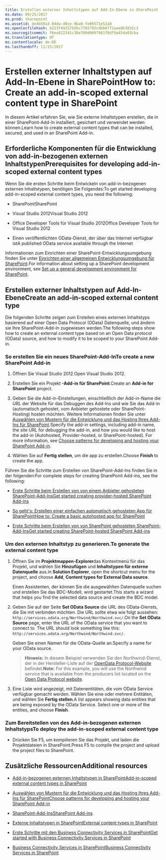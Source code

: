 ```yaml
---
title: Erstellen externer Inhaltstypen auf Add-In-Ebene in SharePoint
ms.date: 09/25/2017
ms.prod: sharepoint
ms.assetid: de4b50a3-84da-48ce-9ba0-fe06571e52a8
ms.openlocfilehash: b223f4925792bc7765792cdbb6f71aae8b3832c3
ms.sourcegitcommit: f6ea922341c38e700d0697961f8df9a454a03cba
ms.translationtype: HT
ms.contentlocale: de-DE
ms.lasthandoff: 11/15/2017
---
```

# <a name="create-an-add-in-scoped-external-content-type-in-sharepoint"></a><span data-ttu-id="b3ccc-102">Erstellen externer Inhaltstypen auf Add-In-Ebene in SharePoint</span><span class="sxs-lookup"><span data-stu-id="b3ccc-102">How to: Create an add-in-scoped external content type in SharePoint</span></span>

<span data-ttu-id="b3ccc-103">In diesem Artikel erfahren Sie, wie Sie externe Inhaltstypen erstellen, die in einer SharePoint-Add-In installiert, gesichert und verwendet werden können.</span><span class="sxs-lookup"><span data-stu-id="b3ccc-103">Learn how to create external content types that can be installed, secured, and used in an SharePoint Add-in.</span></span>

## <a name="prerequisites-for-developing-add-in-scoped-external-content-types"></a><span data-ttu-id="b3ccc-104">Erforderliche Komponenten für die Entwicklung von add-in-bezogenen externen Inhaltstypen</span><span class="sxs-lookup"><span data-stu-id="b3ccc-104">Prerequisites for developing add-in-scoped external content types</span></span>
<span data-ttu-id="b3ccc-105"><a name="bkmk_Prerequisites"> </a></span><span class="sxs-lookup"><span data-stu-id="b3ccc-105"><a name="bkmk_Prerequisites"> </a></span></span>

<span data-ttu-id="b3ccc-106">Wenn Sie die ersten Schritte beim Entwickeln von add-in-bezogenen externen Inhaltstypen, benötigen Sie Folgendes:</span><span class="sxs-lookup"><span data-stu-id="b3ccc-106">To get started developing add-in-scoped external content types, you need the following:</span></span>
  
    
    

- <span data-ttu-id="b3ccc-107">SharePoint</span><span class="sxs-lookup"><span data-stu-id="b3ccc-107">SharePoint</span></span>
    
  
- <span data-ttu-id="b3ccc-108">Visual Studio 2012</span><span class="sxs-lookup"><span data-stu-id="b3ccc-108">Visual Studio 2012</span></span>
    
  
- <span data-ttu-id="b3ccc-109">Office Developer Tools für Visual Studio 2012</span><span class="sxs-lookup"><span data-stu-id="b3ccc-109">Office Developer Tools for Visual Studio 2012</span></span>
    
  
- <span data-ttu-id="b3ccc-110">Einen veröffentlichten OData-Dienst, der über das Internet verfügbar ist</span><span class="sxs-lookup"><span data-stu-id="b3ccc-110">A published OData service available through the Internet</span></span>
    
  
<span data-ttu-id="b3ccc-111">Informationen zum Einrichten einer SharePoint-Entwicklungsumgebung finden Sie unter  [Einrichten einer allgemeinen Entwicklungsumgebung für SharePoint](set-up-a-general-development-environment-for-sharepoint.md).</span><span class="sxs-lookup"><span data-stu-id="b3ccc-111">For information about setting up a SharePoint development environment, see  [Set up a general development environment for SharePoint](set-up-a-general-development-environment-for-sharepoint.md).</span></span>
  
    
    

## <a name="create-an-add-in-scoped-external-content-type"></a><span data-ttu-id="b3ccc-112">Erstellen externer Inhaltstypen auf Add-In-Ebene</span><span class="sxs-lookup"><span data-stu-id="b3ccc-112">Create an add-in-scoped external content type</span></span>
<span data-ttu-id="b3ccc-113"><a name="bkmk_CreateECT"> </a></span><span class="sxs-lookup"><span data-stu-id="b3ccc-113"><a name="bkmk_CreateECT"> </a></span></span>

<span data-ttu-id="b3ccc-114">Die folgenden Schritte zeigen zum Erstellen eines externen Inhaltstyps basierend auf einer Open Data Protocol (OData) Datenquelle, und ändern sie Ihre SharePoint-Add-In zugewiesen werden.</span><span class="sxs-lookup"><span data-stu-id="b3ccc-114">The following steps show how to create an external content type based on an Open Data protocol (OData) source, and how to modify it to be scoped to your SharePoint Add-in.</span></span>
  
    
    

### <a name="to-create-a-new-sharepoint-add-in"></a><span data-ttu-id="b3ccc-115">So erstellen Sie ein neues SharePoint-Add-In</span><span class="sxs-lookup"><span data-stu-id="b3ccc-115">To create a new SharePoint Add-in</span></span>


1. <span data-ttu-id="b3ccc-116">Öffnen Sie Visual Studio 2012.</span><span class="sxs-lookup"><span data-stu-id="b3ccc-116">Open Visual Studio 2012.</span></span>
    
  
2. <span data-ttu-id="b3ccc-117">Erstellen Sie ein Projekt **-Add-in für SharePoint**.</span><span class="sxs-lookup"><span data-stu-id="b3ccc-117">Create an **Add-in for SharePoint** project.</span></span>
    
  
3. <span data-ttu-id="b3ccc-p101">Geben Sie die Add-in-Einstellungen, einschließlich der Add-in-Name die URL der Website für das Debuggen des Add-Ins und wie Sie das Add-in (automatisch gehostet, vom Anbieter gehostete oder SharePoint-Hosting) hosten möchten. Weitere Informationen finden Sie unter  [Auswählen von Mustern für die Entwicklung und das Hosting Ihres Add-Ins für SharePoint](http://msdn.microsoft.com/library/05ce5435-0a03-4ddc-976b-c33b08d03457%28Office.15%29.aspx).</span><span class="sxs-lookup"><span data-stu-id="b3ccc-p101">Specify the add-in settings, including add-in name, the site URL for debugging the add-in, and how you would like to host the add-in (Autohosted, Provider-hosted, or SharePoint-hosted). For more information, see  [Choose patterns for developing and hosting your SharePoint Add-in](http://msdn.microsoft.com/library/05ce5435-0a03-4ddc-976b-c33b08d03457%28Office.15%29.aspx).</span></span>
    
  
4. <span data-ttu-id="b3ccc-120">Wählen Sie auf **Fertig stellen**, um die app zu erstellen.</span><span class="sxs-lookup"><span data-stu-id="b3ccc-120">Choose **Finish** to create the app.</span></span>
    
  
<span data-ttu-id="b3ccc-121">Führen Sie die Schritte zum Erstellen von SharePoint-Add-Ins finden Sie in der folgenden:</span><span class="sxs-lookup"><span data-stu-id="b3ccc-121">For complete steps for creating SharePoint Add-ins, see the following:</span></span>
  
    
    

-  [<span data-ttu-id="b3ccc-122">Erste Schritte beim Erstellen von von einem Anbieter gehosteten SharePoint-Add-Ins</span><span class="sxs-lookup"><span data-stu-id="b3ccc-122">Get started creating provider-hosted SharePoint Add-ins</span></span>](http://msdn.microsoft.com/library/3038dd73-41ee-436f-8c78-ef8e6869bf7b%28Office.15%29.aspx)
    
  
-  [<span data-ttu-id="b3ccc-123">So geht's: Erstellen einer einfachen automatisch gehosteten App für SharePoint</span><span class="sxs-lookup"><span data-stu-id="b3ccc-123">How to: Create a basic autohosted app for SharePoint</span></span>](http://msdn.microsoft.com/library/0572894d-c437-4b7d-8ac6-8405496e2145%28Office.15%29.aspx)
    
  
-  [<span data-ttu-id="b3ccc-124">Erste Schritte beim Erstellen von von SharePoint gehosteten SharePoint-Add-Ins</span><span class="sxs-lookup"><span data-stu-id="b3ccc-124">Get started creating SharePoint-hosted SharePoint Add-ins</span></span>](http://msdn.microsoft.com/library/1b992485-6efe-4ea4-a18c-221689b0b66f%28Office.15%29.aspx)
    
  

### <a name="to-generate-the-external-content-type"></a><span data-ttu-id="b3ccc-125">Um den externen Inhaltstyp zu generieren.</span><span class="sxs-lookup"><span data-stu-id="b3ccc-125">To generate the external content type</span></span>


1. <span data-ttu-id="b3ccc-126">Öffnen Sie im **Projektmappen-Explorer**das Kontextmenü für das Projekt, und wählen Sie **Hinzufügen** und **Inhaltstypen für externe Datenquelle** aus.</span><span class="sxs-lookup"><span data-stu-id="b3ccc-126">In **Solution Explorer**, open the shortcut menu for the project, and choose **Add**, **Content types for External Data source**.</span></span>
    
    <span data-ttu-id="b3ccc-127">Einen Assistenten, der können Sie die ausgewählten Datenquelle suchen und erstellen Sie das BDC-Modell, wird gestartet.</span><span class="sxs-lookup"><span data-stu-id="b3ccc-127">This starts a wizard that helps you find the selected data source and create the BDC model.</span></span>
    
  
2. <span data-ttu-id="b3ccc-p102">Geben Sie auf der Seite **Set OData Source** die URL des OData-Diensts, die Sie mit verbinden möchten. Die URL sollte etwa wie folgt aussehen: `http://services.odata.org/Northwind/Northwind.svc/`.</span><span class="sxs-lookup"><span data-stu-id="b3ccc-p102">On the **Set OData Source** page, enter the URL of the OData service that you want to connect to. The URL should look something like this: `http://services.odata.org/Northwind/Northwind.svc/`.</span></span>
    
    <span data-ttu-id="b3ccc-130">Geben Sie einen Namen für die OData-Quelle an.</span><span class="sxs-lookup"><span data-stu-id="b3ccc-130">Specify a name for your OData source.</span></span>
    
    > <span data-ttu-id="b3ccc-131">**Hinweis:** In diesem Beispiel verwenden Sie den Northwind-Dienst, der in der Hersteller-Liste auf der  [OpenData Protocol-Website](http://www.odata.org) befindet.</span><span class="sxs-lookup"><span data-stu-id="b3ccc-131">**Note:** For this example, you will use the Northwind service that is available from the producers list located on the  [Open Data Protocol website](http://www.odata.org).</span></span> 
3. <span data-ttu-id="b3ccc-p103">Eine Liste wird angezeigt, mit Datenentitäten, die vom OData Service verfügbar gemacht werden. Wählen Sie eine oder mehrere Entitäten, und wählen Sie **Fertig stellen**.</span><span class="sxs-lookup"><span data-stu-id="b3ccc-p103">A list appears showing data entities that are being exposed by the OData Service. Select one or more of the entities, and choose **Finish**.</span></span>
    
  

### <a name="to-deploy-the-add-in-scoped-external-content-type"></a><span data-ttu-id="b3ccc-134">Zum Bereitstellen von des Add-in-bezogenen externen Inhaltstyps</span><span class="sxs-lookup"><span data-stu-id="b3ccc-134">To deploy the add-in-scoped external content type</span></span>


- <span data-ttu-id="b3ccc-135">Drücken Sie F5, um kompilieren Sie das Projekt, und laden die Projektdateien in SharePoint.</span><span class="sxs-lookup"><span data-stu-id="b3ccc-135">Press F5 to compile the project and upload the project files to SharePoint.</span></span>
    
  

## <a name="additional-resources"></a><span data-ttu-id="b3ccc-136">Zusätzliche Ressourcen</span><span class="sxs-lookup"><span data-stu-id="b3ccc-136">Additional resources</span></span>
<span data-ttu-id="b3ccc-137"><a name="bk_addresources"> </a></span><span class="sxs-lookup"><span data-stu-id="b3ccc-137"><a name="bk_addresources"> </a></span></span>


-  [<span data-ttu-id="b3ccc-138">Add-in-bezogenen externen Inhaltstypen in SharePoint</span><span class="sxs-lookup"><span data-stu-id="b3ccc-138">Add-in-scoped external content types in SharePoint</span></span>](add-in-scoped-external-content-types-in-sharepoint.md)
    
  
-  [<span data-ttu-id="b3ccc-139">Auswählen von Mustern für die Entwicklung und das Hosting Ihres Add-Ins für SharePoint</span><span class="sxs-lookup"><span data-stu-id="b3ccc-139">Choose patterns for developing and hosting your SharePoint Add-in</span></span>](http://msdn.microsoft.com/library/05ce5435-0a03-4ddc-976b-c33b08d03457%28Office.15%29.aspx)
    
  
-  [<span data-ttu-id="b3ccc-140">SharePoint-Add-Ins</span><span class="sxs-lookup"><span data-stu-id="b3ccc-140">SharePoint Add-ins</span></span>](http://msdn.microsoft.com/library/cd1eda9e-8e54-4223-93a9-a6ea0d18df70%28Office.15%29.aspx)
    
  
-  [<span data-ttu-id="b3ccc-141">Externe Inhaltstypen in SharePoint</span><span class="sxs-lookup"><span data-stu-id="b3ccc-141">External content types in SharePoint</span></span>](external-content-types-in-sharepoint.md)
    
  
-  [<span data-ttu-id="b3ccc-142">Erste Schritte mit den Business Connectivity Services in SharePoint</span><span class="sxs-lookup"><span data-stu-id="b3ccc-142">Get started with Business Connectivity Services in SharePoint</span></span>](get-started-with-business-connectivity-services-in-sharepoint.md)
    
  
-  [<span data-ttu-id="b3ccc-143">Business Connectivity Services in SharePoint</span><span class="sxs-lookup"><span data-stu-id="b3ccc-143">Business Connectivity Services in SharePoint</span></span>](business-connectivity-services-in-sharepoint.md)
    
  

